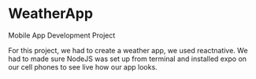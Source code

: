 # WeatherApp
Mobile App Development Project

For this project, we had to create a weather app, we used reactnative. We had to made sure NodeJS was set up from terminal and installed expo on our cell phones to see live how our app looks. 
